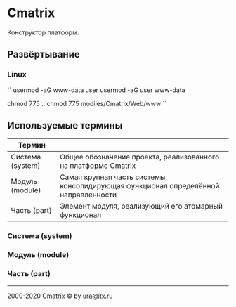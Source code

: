 # Cmatrix
Конструктор платформ.

## Развёртывание
### Linux ###
``
usermod -aG www-data user
usermod -aG user www-data

chmod 775 ..
chmod 775 modiles/Cmatrix/Web/www
``

## Используемые термины
|Термин||
|-|-|
| Система (system) | Общее обозначение проекта, реализованного на платформе Cmatrix |
| Модуль (module) | Самая крупная часть системы, консолидирующая функционал определённой направленности |
| Часть (part) | Элемент модуля, реализующий его атомарный функционал |

### Система (system)

### Модуль (module)

### Часть (part)

----

2000-2020 [Cmatrix](https://cmatrix.ru) © by ura@itx.ru
